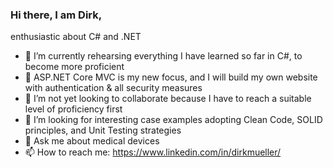 ### Hi there, I am Dirk,

enthusiastic about C# and .NET
- 🔭 I’m currently rehearsing everything I have learned so far in C#, to become more proficient
- 🌱 ASP.NET Core MVC is my new focus, and I will build my own website with authentication & all security measures
- 👯 I’m not yet looking to collaborate because I have to reach a suitable level of proficiency first
- 🤔 I’m looking for interesting case examples adopting Clean Code, SOLID principles, and Unit Testing strategies
- 💬 Ask me about medical devices
- 📫 How to reach me: https://www.linkedin.com/in/dirkmueller/
